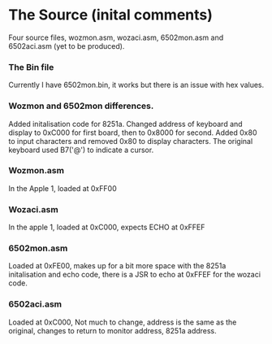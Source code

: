 # The Source (inital comments)
  Four source files, wozmon.asm, wozaci.asm, 6502mon.asm and 6502aci.asm (yet to be produced).

### The Bin file
  Currently I have 6502mon.bin, it works but there is an issue with hex values.

### Wozmon and 6502mon differences.
  Added initalisation code for 8251a.
  Changed address of keyboard and display to 0xC000 for first board, then to 0x8000 for second.
  Added 0x80 to input characters and removed 0x80 to display characters. The original keyboard used B7('@') to indicate a cursor.
  
### Wozmon.asm
  In the Apple 1, loaded at 0xFF00
  
### Wozaci.asm
  In the apple 1, loaded at 0xC000, expects ECHO at 0xFFEF
  
### 6502mon.asm
  Loaded at 0xFE00, makes up for a bit more space with the 8251a initalisation and echo code, there is a JSR to echo at 0xFFEF for the wozaci code.
  
### 6502aci.asm
  Loaded at 0xC000, Not much to change, address is the same as the original, changes to return to monitor address, 8251a address.
